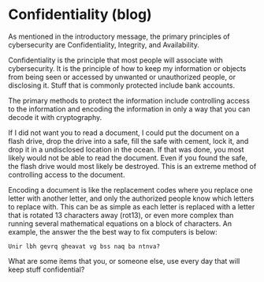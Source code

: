 # Confidentiality (blog)

As mentioned in the introductory message, the primary principles of cybersecurity are Confidentiality, Integrity, and Availability.

Confidentiality is the principle that most people will associate with cybersecurity.  It is the principle of how to keep my information or objects from being seen or accessed by unwanted or unauthorized people, or disclosing it.  Stuff that is commonly protected include bank accounts.

The primary methods to protect the information include controlling access to the information and encoding the information in only a way that you can decode it with cryptography.

If I did not want you to read a document, I could put the document on a flash drive, drop the drive into a safe, fill the safe with cement, lock it, and drop it in a undisclosed location in the ocean.  If that was done, you most likely would not be able to read the document.  Even if you found the safe, the flash drive would most likely be destroyed.  This is an extreme method of controlling access to the document.

Encoding a document is like the replacement codes where you replace one letter with another letter, and only the authorized people know which letters to replace with.  This can be as simple as each letter is replaced with a letter that is rotated 13 characters away (rot13), or even more complex than running several mathematical equations on a block of characters.  An example, the answer the the best way to fix computers is below:

    Unir lbh gevrq gheavat vg bss naq ba ntnva?

What are some items that you, or someone else, use every day that will keep stuff confidential?

